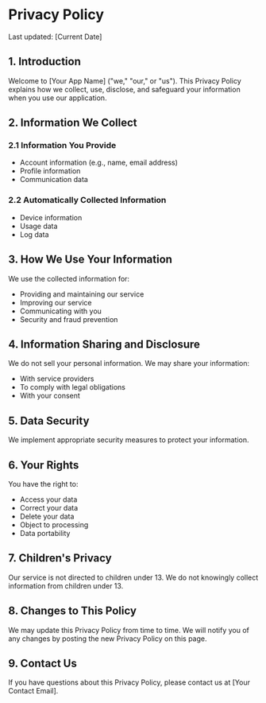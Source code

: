 # Privacy Policy

Last updated: [Current Date]

## 1. Introduction

Welcome to [Your App Name] ("we," "our," or "us"). This Privacy Policy explains how we collect, use, disclose, and safeguard your information when you use our application.

## 2. Information We Collect

### 2.1 Information You Provide
- Account information (e.g., name, email address)
- Profile information
- Communication data

### 2.2 Automatically Collected Information
- Device information
- Usage data
- Log data

## 3. How We Use Your Information

We use the collected information for:
- Providing and maintaining our service
- Improving our service
- Communicating with you
- Security and fraud prevention

## 4. Information Sharing and Disclosure

We do not sell your personal information. We may share your information:
- With service providers
- To comply with legal obligations
- With your consent

## 5. Data Security

We implement appropriate security measures to protect your information.

## 6. Your Rights

You have the right to:
- Access your data
- Correct your data
- Delete your data
- Object to processing
- Data portability

## 7. Children's Privacy

Our service is not directed to children under 13. We do not knowingly collect information from children under 13.

## 8. Changes to This Policy

We may update this Privacy Policy from time to time. We will notify you of any changes by posting the new Privacy Policy on this page.

## 9. Contact Us

If you have questions about this Privacy Policy, please contact us at [Your Contact Email].
